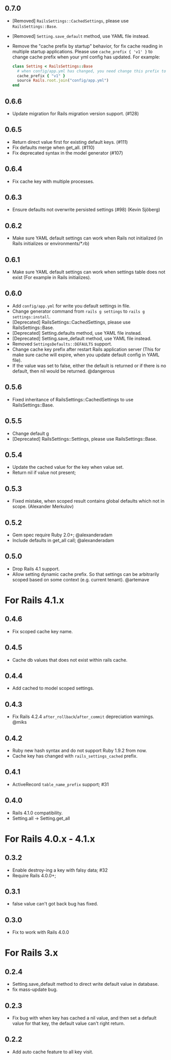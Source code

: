 ## 0.7.0

- [Removed] `RailsSettings::CachedSettings`, please use `RailsSettings::Base`.
- [Removed] `Setting.save_default` method, use YAML file instead.
- Remove the "cache prefix by startup" behavior, for fix cache reading in multiple startup applications.
  Please use `cache_prefix { 'v1' }` to change cache prefix when your yml config has updated.
  For example:

  ```rb
  class Setting < RailsSettings::Base
    # when config/app.yml has changed, you need change this prefix to v2, v3 ...
    cache_prefix { "v1" }
    source Rails.root.join("config/app.yml")
  end
  ```

## 0.6.6

- Update migration for Rails migration version support. (#128)

## 0.6.5

- Return direct value first for existing default keys. (#111)
- Fix defaults merge when get_all. (#110)
- Fix deprecated syntax in the model generator (#107)

## 0.6.4

- Fix cache key with multiple processes.

## 0.6.3

- Ensure defaults not overwrite persisted settings (#98) (Kevin Sjöberg)

## 0.6.2

- Make sure YAML default settings can work when Rails not initialized (in Rails initializes or environments/*.rb)

## 0.6.1

- Make sure YAML default settings can work when settings table does not exist (For example in Rails initializes).

## 0.6.0

- Add `config/app.yml` for write you default settings in file.
- Change generator command from `rails g settings` to `rails g settings:install`.
- [Deprecated] RailsSettings::CachedSettings, please use RailsSettings::Base.
- [Deprecated] Setting.defaults method, use YAML file instead.
- [Deprecated] Setting.save_default method, use YAML file instead.
- Removed `SettingsDefaults::DEFAULTS` support.
- Change cache key prefix after restart Rails application server (This for make sure cache will expire, when you update default config in YAML file).
- If the value was set to false, either the default is returned or if there is no default, then nil would be returned. @dangerous

## 0.5.6

- Fixed inheritance of RailsSettings::CachedSettings to use RailsSettings::Base.

## 0.5.5

- Change default g
- [Deprecated] RailsSettings::Settings, please use RailsSettings::Base.


## 0.5.4

- Update the cached value for the key when value set.
- Return nil if value not present;

## 0.5.3

- Fixed mistake, when scoped result contains global defaults which not in scope. (Alexander Merkulov)

## 0.5.2

- Gem spec require Ruby 2.0+; @alexanderadam
- Include defaults in get_all call; @alexanderadam

## 0.5.0

- Drop Rails 4.1 support.
- Allow setting dynamic cache prefix. So that settings can be arbitrarily
scoped based on some context (e.g. current tenant). @artemave

# For Rails 4.1.x

## 0.4.6

- Fix scoped cache key name.


## 0.4.5

- Cache db values that does not exist within rails cache.

## 0.4.4

- Add cached to model scoped settings.

## 0.4.3

- Fix Rails 4.2.4 `after_rollback`/`after_commit` depreciation warnings. @miks

## 0.4.2

- Ruby new hash syntax and do not support Ruby 1.9.2 from now.
- Cache key has changed with `rails_settings_cached` prefix.

## 0.4.1

- ActiveRecord `table_name_prefix` support; #31

## 0.4.0

- Rails 4.1.0 compatibility.
- Setting.all -> Setting.get_all

# For Rails 4.0.x - 4.1.x

## 0.3.2

- Enable destroy-ing a key with falsy data; #32
- Require Rails 4.0.0+;

## 0.3.1

- false value can't got back bug has fixed.

## 0.3.0

- Fix to work with Rails 4.0.0

# For Rails 3.x

## 0.2.4

- Setting.save_default method to direct write default value in database.
- fix mass-update bug.

## 0.2.3

- Fix bug with when key has cached a nil value, and then set a default value for that key,
the default value can't right return.

## 0.2.2

- Add auto cache feature to all key visit.
